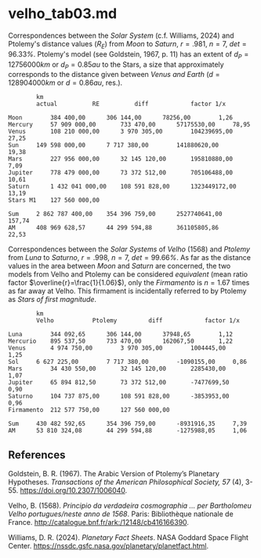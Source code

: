 # velho_tab03.md
Correspondences between the *Solar System* (c.f. Williams, 2024) and Ptolemy's distance values ($R_E$) from *Moon* to *Saturn*, $r=.981$, $n=7$, $det=96.33$*%*. Ptolemy's model (see Goldstein, 1967, p. 11) has an extent of $d_P=12756000km$ or $d_P=0.85au$ to the Stars, a size that approximately corresponds to the distance given between *Venus and Earth* ($d=128904000km$ or $d=0.86au$, res.).
~~~
		km
		actual			RE			diff			factor 1/x

Moon	 	384 400,00 		306 144,00 		78256,00		1,26
Mercury	 	57 909 000,00 	 	733 470,00 		57175530,00		78,95
Venus	 	108 210 000,00 	 	3 970 305,00 		104239695,00		27,25
Sun	 	149 598 000,00 	 	7 717 380,00 		141880620,00		19,38
Mars		227 956 000,00 	 	32 145 120,00 		195810880,00		7,09
Jupiter		778 479 000,00 	 	73 372 512,00 		705106488,00		10,61
Saturn	 	1 432 041 000,00 	108 591 828,00 		1323449172,00		13,19
Stars M1	127 560 000,00 		

Sum	 	2 862 787 400,00 	354 396 759,00 		2527740641,00		157,74
AM	 	408 969 628,57 	 	44 299 594,88 		361105805,86		22,53
~~~
Correspondences between the *Solar Systems* of *Velho* (1568) and *Ptolemy* from *Luna* to *Saturno*, $r=.998$, $n=7$, $det=99.66$*%*. As far as the distance values ​​in the area between *Moon* and *Saturn* are concerned, the two models from Velho and Ptolemy can be considered *equivalent* (mean ratio factor $\overline{r}=\frac{1}{1.06}$), only the *Firmamento* is $n=1.67$ times as far away at Velho. This firmament is incidentally referred to by Ptolemy as *Stars of first magnitude*.
~~~
		km
		Velho			Ptolemy			diff			factor 1/x

Luna	 	344 092,65 	 	306 144,00 		37948,65		1,12
Mercurio	895 537,50 		733 470,00 		162067,50		1,22
Venus	 	4 974 750,00 		3 970 305,00 		1004445,00		1,25
Sol	 	6 627 225,00 		7 717 380,00 		-1090155,00		0,86
Mars	 	34 430 550,00 		32 145 120,00 		2285430,00		1,07
Jupiter	 	65 894 812,50 		73 372 512,00 		-7477699,50		0,90
Saturno	 	104 737 875,00 		108 591 828,00 		-3853953,00		0,96
Firmamento	212 577 750,00 		127 560 000,00 		

Sum	 	430 482 592,65 	 	354 396 759,00 		-8931916,35		7,39
AM	 	53 810 324,08 	 	44 299 594,88 		-1275988,05		1,06
~~~

## References

Goldstein, B. R. (1967). The Arabic Version of Ptolemy’s Planetary Hypotheses. *Transactions of the American Philosophical Society, 57* (4), 3-55. https://doi.org/10.2307/1006040.

Velho, B. (1568). *Principio da verdadeira cosmographia ... per Bartholomeu Velho portugues/neste anno de 1568*. Paris: Bibliothèque nationale de France. http://catalogue.bnf.fr/ark:/12148/cb416166390.

Williams, D. R. (2024). *Planetary Fact Sheets*. NASA Goddard Space Flight Center. https://nssdc.gsfc.nasa.gov/planetary/planetfact.html.
